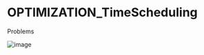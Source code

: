 # OPTIMIZATION_TimeScheduling
Problems

![image](https://user-images.githubusercontent.com/87572445/208047503-9dbc5983-b401-4154-9463-955a20d9f50e.png)
